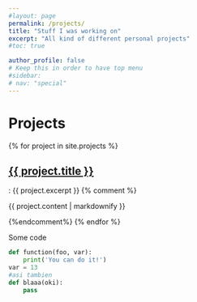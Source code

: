 ```yaml
---
#layout: page
permalink: /projects/
title: "Stuff I was working on"
excerpt: "All kind of different personal projects"
#toc: true

author_profile: false
# Keep this in order to have top menu
#sidebar:
# nav: "special"
---
```


# Projects

{% for project in site.projects %}
<h2>
    <a href="{{ project.url }}">
    {{ project.title }}
    </a>
</h2>
: {{ project.excerpt }}
{% comment %} <p>{{ project.content | markdownify }}</p> {%endcomment%}
{% endfor %}


Some code 

``` python
def function(foo, var):
    print('You can do it!')
var = 13
#asi tambien
def blaaa(oki):
    pass
```